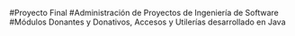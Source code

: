 #Proyecto Final 
#Administración de Proyectos de Ingeniería de Software
#Módulos Donantes y Donativos, Accesos y Utilerías desarrollado en Java
